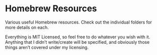 Homebrew Resources
=======

Various useful Homebrew resources. Check out the individual folders for more details on each.

Everything is MIT Licensed, so feel free to do whatever you wish with it. Anything that I didn’t write/create will be specified, and obviously those things aren’t covered under my licensing.
